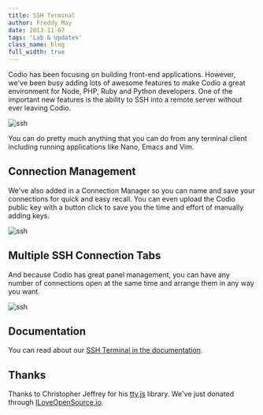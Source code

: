 ```yaml
---
title: SSH Terminal
author: Freddy May
date: 2013-11-07
tags: 'Lab & Updates'
class_name: blog
full_width: true
---
```


Codio has been focusing on building front-end applications. However, we've been busy adding lots of awesome features to make Codio a great environment for Node, PHP, Ruby and Python developers. One of the important new features is the ability to SSH into a remote server without ever leaving Codio.

![ssh](blog/ssh-tab.png)

You can do pretty much anything that you can do from any terminal client including running applications like Nano, Emacs and Vim.

## Connection Management
We've also added in a Connection Manager so you can name and save your connections for quick and easy recall. You can even upload the Codio public key with a button click to save you the time and effort of manually adding keys.

![ssh](blog/ssh-connection-list.png)

## Multiple SSH Connection Tabs
And because Codio has great panel management, you can have any number of connections open at the same time and arrange them in any way you want.

![ssh](blog/ssh-multitabs.png)

## Documentation
You can read about our [SSH Terminal in the documentation](/docs/ssh).

## Thanks
Thanks to Christopher Jeffrey for his [tty.js](https://github.com/chjj/tty.js) library. We've just donated through [ILoveOpenSource.io](http://www.iloveopensource.io).
